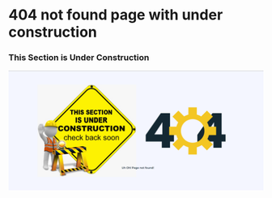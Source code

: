 # 404 not found page with under construction



### This Section is Under Construction

![Look](/images/404.png)
